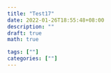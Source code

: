 ```yaml
---
title: "Test17"
date: 2022-01-26T18:55:48+08:00
description: ""
draft: true
math: true

tags: [""]
categories: [""]
---
```


